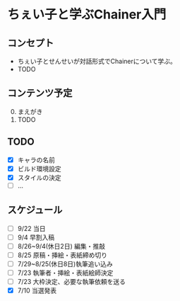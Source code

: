 # ちぇい子と学ぶChainer入門
## コンセプト
- ちぇい子とせんせいが対話形式でChainerについて学ぶ。
- TODO

## コンテンツ予定

0. まえがき
1. TODO

## TODO
- [x] キャラの名前
- [x] ビルド環境設定
- [x] スタイルの決定
- [ ] …

## スケジュール

- [ ] 9/22 当日
- [ ] 9/4 早割入稿
- [ ] 8/26~9/4(休日2日) 編集・推敲
- [ ] 8/25 原稿・挿絵・表紙締め切り
- [ ] 7/29~8/25(休日8日)執筆追い込み
- [ ] 7/23 執筆者・挿絵・表紙絵師決定
- [ ] 7/23 大枠決定、必要な執筆依頼を送る
- [x] 7/10 当選発表
